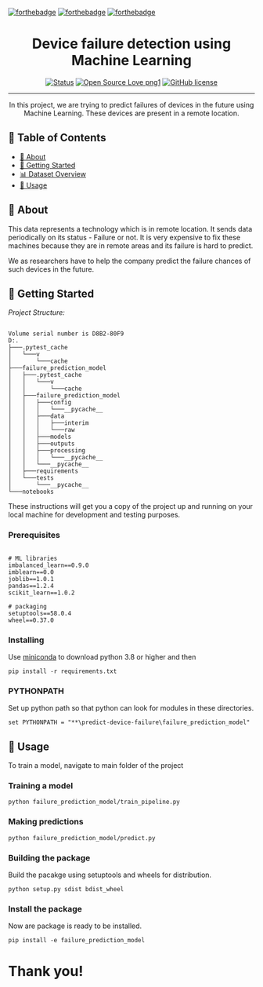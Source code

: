 [![forthebadge](https://forthebadge.com/images/badges/made-with-python.svg)]()
[![forthebadge](https://forthebadge.com/images/badges/powered-by-coffee.svg)]()
[![forthebadge](https://forthebadge.com/images/badges/made-with-markdown.svg)]()

<h1 align="center">Device failure detection using Machine Learning</h1>

<div align="center">

  [![Status](https://img.shields.io/badge/status-active-success.svg)]()
  [![Open Source Love png1](https://badges.frapsoft.com/os/v1/open-source.png?v=103)]()
  [![GitHub license](https://img.shields.io/github/license/Naereen/StrapDown.js.svg)]()

</div>

---

<p align="center"> In this project, we are trying to predict failures of devices in the future using Machine Learning. These devices are present in a remote location.</p>

## 📝 Table of Contents

- [🧐 About](#about)
- [🎯 Getting Started](#getting_started)
- [📊 Dataset Overview](#data-overview)
- [🎈 Usage](#usage)

## 🧐 About <a name = "about"></a>

This data represents a technology which is in remote location. It sends data periodically on its status - Failure or not. It is very expensive to fix these machines because they are in remote areas and its failure is hard to predict.

We as researchers have to help the company predict the failure chances of such devices in the future.

## 🎯 Getting Started <a name = "getting started"></a>

*Project Structure:*

```

Volume serial number is D8B2-80F9
D:.
├───.pytest_cache
│   └───v
│       └───cache
├───failure_prediction_model
│   ├───.pytest_cache
│   │   └───v
│   │       └───cache
│   ├───failure_prediction_model
│   │   ├───config
│   │   │   └───__pycache__
│   │   ├───data
│   │   │   ├───interim
│   │   │   └───raw
│   │   ├───models
│   │   ├───outputs
│   │   ├───processing
│   │   │   └───__pycache__
│   │   └───__pycache__
│   ├───requirements
│   └───tests
│       └───__pycache__
└───notebooks

```

These instructions will get you a copy of the project up and running on your local machine for development and testing purposes. 

### Prerequisites

```

# ML libraries
imbalanced_learn==0.9.0
imblearn==0.0
joblib==1.0.1
pandas==1.2.4
scikit_learn==1.0.2

# packaging
setuptools==58.0.4
wheel==0.37.0

```

### Installing

Use [miniconda](https://docs.conda.io/en/latest/miniconda.html) to download python 3.8 or higher and then

```
pip install -r requirements.txt
```

### PYTHONPATH

Set up python path so that python can look for modules in these directories.

```
set PYTHONPATH = "**\predict-device-failure\failure_prediction_model"
```

## 🎈 Usage <a name="usage"></a>

To train a model, navigate to main folder of the project

### Training a model

```
python failure_prediction_model/train_pipeline.py
```

### Making predictions

```
python failure_prediction_model/predict.py
```

### Building the package

Build the pacakge using setuptools and wheels for distribution.

```
python setup.py sdist bdist_wheel
```

### Install the package

Now are package is ready to be installed.

```
pip install -e failure_prediction_model
```

# Thank you!